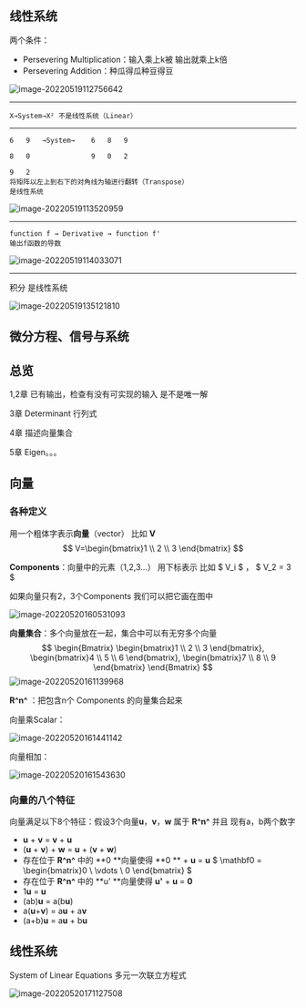 ## 线性系统

两个条件：

- Persevering Multiplication：输入乘上k被 输出就乘上k倍
- Persevering Addition：种瓜得瓜种豆得豆

![image-20220519112756642](线性代数.assets/image-20220519112756642.png)

------

```
X→System→X²	不是线性系统（Linear）
```

------

```
6	9	→System→	6	8	9

8	0				9	0	2

9	2
将矩阵以左上到右下的对角线为轴进行翻转（Transpose）
是线性系统
```

![image-20220519113520959](线性代数.assets/image-20220519113520959.png)

------

```
function f → Derivative → function f'
输出f函数的导数
```

![image-20220519114033071](线性代数.assets/image-20220519114033071.png)

------

积分	是线性系统

![image-20220519135121810](线性代数.assets/image-20220519135121810.png)

## 微分方程、信号与系统

## 总览

1,2章	已有输出，检查有没有可实现的输入 是不是唯一解

3章	Determinant 行列式

4章	描述向量集合

5章	Eigen。。。

## 向量

### 各种定义

用一个粗体字表示**向量**（vector） 比如 **V**
$$
V=\begin{bmatrix}1 \\ 2 \\ 3 \end{bmatrix}
$$

**Components**：向量中的元素（1,2,3...） 用下标表示 比如 $ V_i $ ， $ V_2 = 3 $

如果向量只有2，3个Components 我们可以把它画在图中

![image-20220520160531093](线性代数.assets/image-20220520160531093.png)

**向量集合**：多个向量放在一起，集合中可以有无穷多个向量
$$
\begin{Bmatrix}
	\begin{bmatrix}1 \\ 2 \\ 3 \end{bmatrix},
	\begin{bmatrix}4 \\ 5 \\ 6 \end{bmatrix},
	\begin{bmatrix}7 \\ 8 \\ 9 \end{bmatrix}
\end{Bmatrix}
$$
![image-20220520161139968](线性代数.assets/image-20220520161139968.png)

**R^n^** ：把包含n个 Components 的向量集合起来

向量乘Scalar：

![image-20220520161441142](线性代数.assets/image-20220520161441142.png)

向量相加：

![image-20220520161543630](线性代数.assets/image-20220520161543630.png)



### 向量的八个特征

向量满足以下8个特征：假设3个向量**u**，**v**，**w** 属于 **R^n^** 并且 现有a，b两个数字

- **u** + **v** = **v** + **u**
- (**u** + **v**) + **w** = **u** + (**v** + **w**)
- 存在位于 **R^n^** 中的 **0 **向量使得 **0 ** + **u** = **u**      $ \mathbf0 = \begin{bmatrix}0 \\ \vdots \\ 0 \end{bmatrix} $
- 存在位于 **R^n^** 中的 **u' **向量使得 **u'** + **u** = **0** 
- 1**u** = **u**
- (ab)**u** = a(b**u**)
- a(**u**+**v**) = a**u** + a**v**
- (a+b)**u** = a**u** + b**u**

## 线性系统

System of Linear Equations 多元一次联立方程式

![image-20220520171127508](线性代数.assets/image-20220520171127508.png)